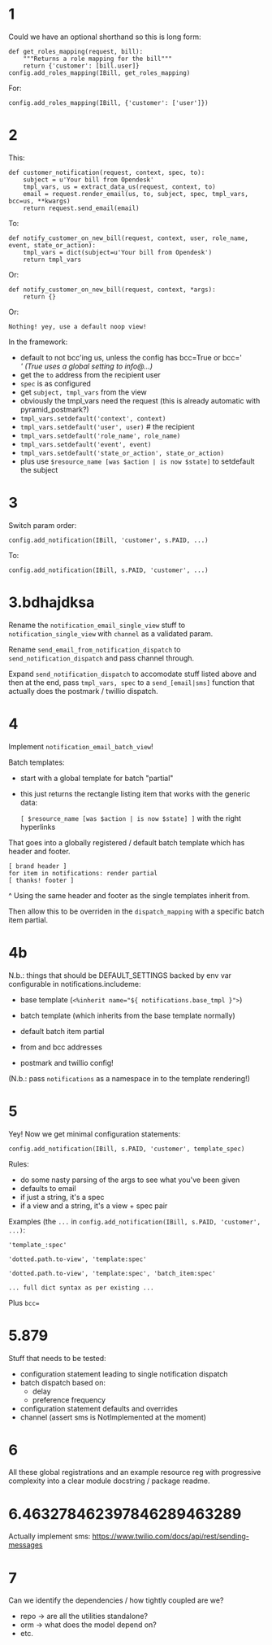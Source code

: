 
# 1

Could we have an optional shorthand so this is long form:

    def get_roles_mapping(request, bill):
        """Returns a role mapping for the bill"""
        return {'customer': [bill.user]}
    config.add_roles_mapping(IBill, get_roles_mapping)

For:

    config.add_roles_mapping(IBill, {'customer': ['user']})

# 2

This:

    def customer_notification(request, context, spec, to):
        subject = u'Your bill from Opendesk'
        tmpl_vars, us = extract_data_us(request, context, to)
        email = request.render_email(us, to, subject, spec, tmpl_vars, bcc=us, **kwargs)
        return request.send_email(email)

To:

    def notify_customer_on_new_bill(request, context, user, role_name, event, state_or_action):
        tmpl_vars = dict(subject=u'Your bill from Opendesk')
        return tmpl_vars

Or:

    def notify_customer_on_new_bill(request, context, *args):
        return {}

Or:

    Nothing! yey, use a default noop view!

In the framework:

- default to not bcc'ing us, unless the config has bcc=True or bcc='<address>' (True uses a global setting to info@...)
- get the `to` address from the recipient user
- `spec` is as configured
- get `subject, tmpl_vars` from the view
- obviously the tmpl_vars need the request (this is already automatic with pyramid_postmark?)
- `tmpl_vars.setdefault('context', context)`
- `tmpl_vars.setdefault('user', user)` # the recipient
- `tmpl_vars.setdefault('role_name', role_name)`
- `tmpl_vars.setdefault('event', event)`
- `tmpl_vars.setdefault('state_or_action', state_or_action)`
- plus use `$resource_name [was $action | is now $state]` to setdefault the subject

# 3

Switch param order:

    config.add_notification(IBill, 'customer', s.PAID, ...)

To:

    config.add_notification(IBill, s.PAID, 'customer', ...)

# 3.bdhajdksa

Rename the `notification_email_single_view` stuff to `notification_single_view`
with `channel` as a validated param.

Rename `send_email_from_notification_dispatch` to `send_notification_dispatch`
and pass channel through.

Expand `send_notification_dispatch` to accomodate stuff listed above and then
at the end, pass `tmpl_vars, spec` to a `send_[email|sms]` function that actually
does the postmark / twillio dispatch.

# 4

Implement `notification_email_batch_view`!

Batch templates:

- start with a global template for batch "partial"
- this just returns the rectangle listing item that works with the generic data:

    `[ $resource_name [was $action | is now $state] ]`
    with the right hyperlinks

That goes into a globally registered / default batch template which has header and footer.

    [ brand header ]
    for item in notifications: render partial
    [ thanks! footer ]

^ Using the same header and footer as the single templates inherit from.

Then allow this to be overriden in the `dispatch_mapping` with a specific batch item partial.

# 4b

N.b.: things that should be DEFAULT_SETTINGS backed by env var configurable in
notifications.includeme:

- base template (`<%inherit name="${ notifications.base_tmpl }">`)
- batch template (which inherits from the base template normally)
- default batch item partial
- from and bcc addresses

- postmark and twillio config!

(N.b.: pass `notifications` as a namespace in to the template rendering!)

# 5

Yey! Now we get minimal configuration statements:

    config.add_notification(IBill, s.PAID, 'customer', template_spec)

Rules:

- do some nasty parsing of the args to see what you've been given
- defaults to email
- if just a string, it's a spec
- if a view and a string, it's a view + spec pair

Examples (the `...` in `config.add_notification(IBill, s.PAID, 'customer', ...)`:

    'template_:spec'

    'dotted.path.to-view', 'template:spec'

    'dotted.path.to-view', 'template:spec', 'batch_item:spec'

    ... full dict syntax as per existing ...

Plus `bcc=`

# 5.879

Stuff that needs to be tested:

* configuration statement leading to single notification dispatch
* batch dispatch based on:
  - delay
  - preference frequency
* configuration statement defaults and overrides
* channel (assert sms is NotImplemented at the moment)

# 6

All these global registrations and an example resource reg with progressive complexity
into a clear module docstring / package readme.

# 6.463278462397846289463289

Actually implement sms:
https://www.twilio.com/docs/api/rest/sending-messages

# 7 

Can we identify the dependencies / how tightly coupled are we?

- repo -> are all the utilities standalone?
- orm -> what does the model depend on?
- etc.
